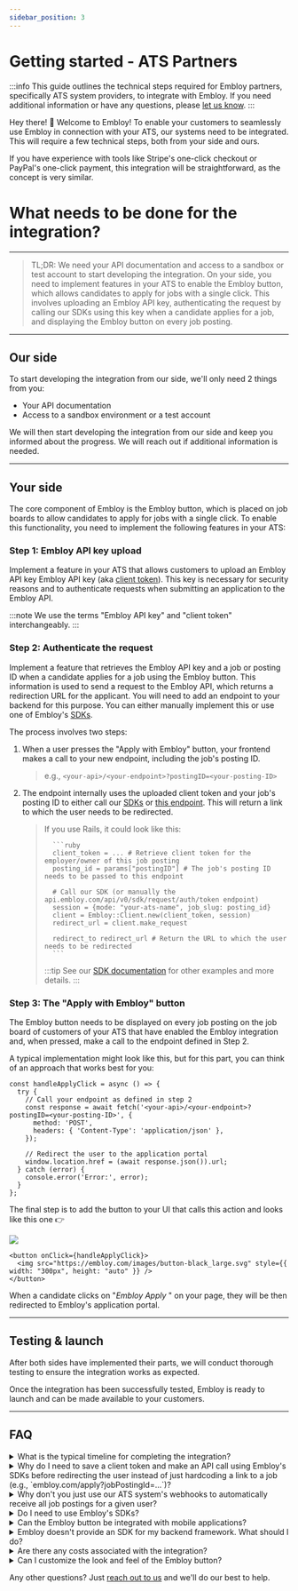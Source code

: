 ```yaml
---
sidebar_position: 3
---
```


# Getting started - ATS Partners

:::info
This guide outlines the technical steps required for Embloy partners, specifically ATS system providers, to integrate with Embloy. If you need additional information or have any questions, please [let us know](https://about.embloy.com/en/contact).
:::

Hey there! 👋 Welcome to Embloy! To enable your customers to seamlessly use Embloy in connection with your ATS, our systems need to be integrated. This will require a few technical steps, both from your side and ours.

If you have experience with tools like Stripe's one-click checkout or PayPal's one-click payment, this integration will be straightforward, as the concept is very similar.

# What needs to be done for the integration?

---

> TL;DR: We need your API documentation and access to a sandbox or test account to start developing the integration. On your side, you need to implement features in your ATS to enable the Embloy button, which allows candidates to apply for jobs with a single click. This involves uploading an Embloy API key, authenticating the request by calling our SDKs using this key when a candidate applies for a job, and displaying the Embloy button on every job posting.

---

## Our side

To start developing the integration from our side, we'll only need 2 things from you:

- Your API documentation
- Access to a sandbox environment or a test account

We will then start developing the integration from our side and keep you informed about the progress. We will reach out if additional information is needed.

---

## Your side

The core component of Embloy is the Embloy button, which is placed on job boards to allow candidates to apply for jobs with a single click. To enable this functionality, you need to implement the following features in your ATS:

### Step 1: Embloy API key upload

Implement a feature in your ATS that allows customers to upload an Embloy API key Embloy API key (aka [client token](/docs/core/tokens/token_info#client-token)). This key is necessary for security reasons and to authenticate requests when submitting an application to the Embloy API.

:::note
We use the terms "Embloy API key" and "client token" interchangeably.
:::

### Step 2: Authenticate the request

Implement a feature that retrieves the Embloy API key and a job or posting ID when a candidate applies for a job using the Embloy button. This information is used to send a request to the Embloy API, which returns a redirection URL for the applicant. You will need to add an endpoint to your backend for this purpose. You can either manually implement this or use one of Embloy's [SDKs](/docs/sdks/overview).

The process involves two steps:

1.  When a user presses the "Apply with Embloy" button, your frontend makes a call to your new endpoint, including the job's posting ID.

    > e.g., `<your-api>/<your-endpoint>?postingID=<your-posting-ID>`

2.  The endpoint internally uses the uploaded client token and your job's posting ID to either call our [SDKs](/docs/sdks/overview) or [this endpoint](https://docs.embloy.com/#7629b41f-882f-4897-bacd-5b900378eac6). This will return a link to which the user needs to be redirected.

    > If you use Rails, it could look like this:
    >
    >       ```ruby
    >       client_token = ... # Retrieve client token for the employer/owner of this job posting
    >       posting_id = params["postingID"] # The job's posting ID  needs to be passed to this endpoint
    >
    >       # Call our SDK (or manually the api.embloy.com/api/v0/sdk/request/auth/token endpoint)
    >       session = {mode: "your-ats-name", job_slug: posting_id}
    >       client = Embloy::Client.new(client_token, session)
    >       redirect_url = client.make_request
    >
    >       redirect_to redirect_url # Return the URL to which the user needs to be redirected
    >       ```
    >
    > :::tip
    > See our [SDK documentation](/docs/sdks/overview.mdx) for other examples and more details.
    > :::

### Step 3: The "Apply with Embloy" button

The Embloy button needs to be displayed on every job posting on the job board of customers of your ATS that have enabled the Embloy integration and, when pressed, make a call to the endpoint defined in Step 2.

A typical implementation might look like this, but for this part, you can think of an approach that works best for you:


```TSX title="application-form.tsx"
const handleApplyClick = async () => {
  try {
    // Call your endpoint as defined in step 2
    const response = await fetch('<your-api>/<your-endpoint>?postingID=<your-posting-ID>', {
      method: 'POST',
      headers: { 'Content-Type': 'application/json' },
    });

    // Redirect the user to the application portal
    window.location.href = (await response.json()).url;
  } catch (error) {
    console.error('Error:', error);
  }
};
```

<div style={{ display: 'flex', alignItems: 'center', justifyContent: 'space-between' }}>
  <p>The final step is to add the button to your UI that calls this action and looks like this one 👉</p>
  <a><img src="https://embloy.com/images/button-black_large.svg" style={{ width: "250px", height: "auto" }} /></a>
</div>

```TSX title="app/application-form.tsx"
<button onClick={handleApplyClick}>
  <img src="https://embloy.com/images/button-black_large.svg" style={{ width: "300px", height: "auto" }} />
</button>
```

When a candidate clicks on "_Embloy Apply_ " on your page, they will be then redirected to Embloy's application portal.

---

## Testing & launch

After both sides have implemented their parts, we will conduct thorough testing to ensure the integration works as expected.

Once the integration has been successfully tested, Embloy is ready to launch and can be made available to your customers.

---

## FAQ

<details>
<summary>What is the typical timeline for completing the integration?</summary>

_In our experience, **a typical integration takes around 2-4 weeks to be developed and tested**. The timeline can vary depending on the complexity of the integration and the availability of resources on both sides. If you have a specific timeline in mind, [**please let us know**](https://about.embloy.com/en/contact)._

</details>

<details>
<summary>Why do I need to save a client token and make an API call using Embloy's SDKs before redirecting the user instead of just hardcoding a link to a job (e.g., `embloy.com/apply?jobPostingId=...`)?</summary>

_There are two reasons for this:_

1. _**Security**: We need to ensure that applications for a certain job are only submitted from a site where the employer has uploaded the application form (e.g., your job posting). For this, we need the client token (aka Embloy API key)._
2. _**Request Authentication**: We need to verify that a redirection to our portal has been done by an Embloy customer who is authorized for this action. Hence, to authenticate the request, you call our SDKs using the customer's (secret) client token to return a (public and short-lived) request token which we then verify._
</details>

<details>
<summary>Why don't you just use our ATS system's webhooks to automatically receive all job postings for a given user?</summary>

_**To avoid unnecessary storage of sensitive information**, when a customer integrates Embloy, we don't directly fetch all their jobs. We only request jobs from your ATS system's API on a need-to-know basis. When a customer uses the button on a new job posting, this job posting is unknown to Embloy's API. When a user applies for this job using Embloy, we automatically check whether we already have this job or not, and if not, we then fetch it from your API. That's why the authentication steps, as explained above, are so important._

</details>

<details>
<summary>Do I need to use Embloy's SDKs?</summary>

_**No**. You can use our [open-source SDKs](https://github.com/embloy) out of convenience, but if you don't want to, you can do it manually by calling [this endpoint](https://docs.embloy.com/#7629b41f-882f-4897-bacd-5b900378eac6)._

</details>

<details>
<summary>Can the Embloy button be integrated with mobile applications?</summary>

_**Yes** The process for integrating the Embloy button with mobile applications is similar to integrating it with a website as described above. You need to implement the same features in your mobile application as you would for a website. You can either use our [Mobile SDKs](http://localhost:3000/docs/category/mobile-sdks) or do it manually by calling [this endpoint](https://docs.embloy.com/#7629b41f-882f-4897-bacd-5b900378eac6). If you need help with this, [**please contact us**](https://about.embloy.com/en/contact) and we'll do our best to help._

</details>

<details>
<summary>Embloy doesn't provide an SDK for my backend framework. What should I do?</summary>

_We try to provide SDKs for the most popular frameworks, but if we don't support yours yet, [**please contact us**](https://about.embloy.com/en/contact) and we'll either create a new SDK or explain in detail how to do it manually using [this endpoint](https://docs.embloy.com/#7629b41f-882f-4897-bacd-5b900378eac6)._

</details>

<details>
<summary>Are there any costs associated with the integration?</summary>

_**No** We only charge companies for using our platform as an employer to receive applications. Since an integration does not fall under this category, there are no costs associated with it from our side._

</details>

<details>
<summary>Can I customize the look and feel of the Embloy button?</summary>

_Currently we offer a few [default buttons](https://github.com/Embloy/Embloy-Examples#Embloy-Button), to accommodate for light and dark backgrounds. If you need a different style, [**please contact us**](https://about.embloy.com/en/contact) and we'll do our best to help._

</details>



Any other questions? Just [reach out to us](https://about.embloy.com/en/contact) and we'll do our best to help.
